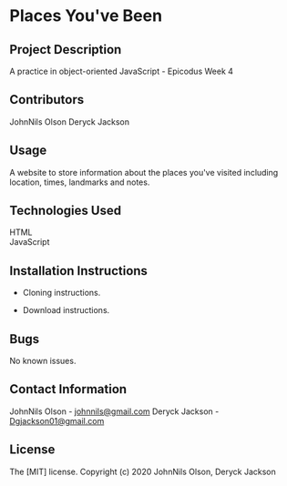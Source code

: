 # Places You've Been

## Project Description
A practice in object-oriented JavaScript - Epicodus Week 4

## Contributors
JohnNils Olson
Deryck Jackson

## Usage
A website to store information about the places you've visited including location, times, landmarks and notes.

## Technologies Used
HTML  
JavaScript  

## Installation Instructions
* Cloning instructions.

* Download instructions.

## Bugs
No known issues.

## Contact Information
JohnNils Olson - johnnils@gmail.com
Deryck Jackson - Dgjackson01@gmail.com

## License
The [MIT] license.
Copyright (c) 2020 JohnNils Olson, Deryck Jackson